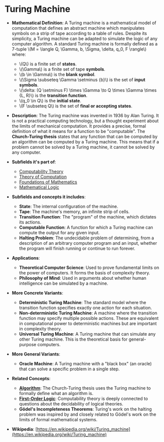 # Turing Machine

- **Mathematical Definition**: A Turing machine is a mathematical model of computation that defines an abstract machine which manipulates symbols on a strip of tape according to a table of rules. Despite its simplicity, a Turing machine can be adapted to simulate the logic of any computer algorithm. A standard Turing machine is formally defined as a 7-tuple \\(M = \langle Q, \Gamma, b, \Sigma, \delta, q_0, F \rangle\\) where:
    - \\(Q\\) is a finite set of **states**.
    - \\(\Gamma\\) is a finite set of tape **symbols**.
    - \\(b \in \Gamma\\) is the **blank symbol**.
    - \\(\Sigma \subseteq \Gamma \setminus \{b\}\\) is the set of **input symbols**.
    - \\(\delta: (Q \setminus F) \times \Gamma \to Q \times \Gamma \times \{L, R\}\\) is the **transition function**.
    - \\(q_0 \in Q\\) is the **initial state**.
    - \\(F \subseteq Q\\) is the set of **final or accepting states**.

- **Description**: The Turing machine was invented in 1936 by Alan Turing. It is not a practical computing technology, but a thought experiment about the limits of mechanical computation. It provides a precise, formal definition of what it means for a function to be "computable". The **Church-Turing thesis** states that any function that can be computed by an algorithm can be computed by a Turing machine. This means that if a problem cannot be solved by a Turing machine, it cannot be solved by any computer.

- **Subfields it's part of**:
    - [Computability Theory](https://en.wikipedia.org/wiki/Computability_theory)
    - [Theory of Computation](https://en.wikipedia.org/wiki/Theory_of_computation)
    - [Foundations of Mathematics](https://en.wikipedia.org/wiki/Foundations_of_mathematics)
    - [Mathematical Logic](https://en.wikipedia.org/wiki/Mathematical_logic)

- **Subfields and concepts it includes**:
    - **State**: The internal configuration of the machine.
    - **Tape**: The machine's memory, an infinite strip of cells.
    - **Transition Function**: The "program" of the machine, which dictates its actions.
    - **Computable Function**: A function for which a Turing machine can compute the output for any given input.
    - **Halting Problem**: The undecidable problem of determining, from a description of an arbitrary computer program and an input, whether the program will finish running or continue to run forever.

- **Applications**:
    - **Theoretical Computer Science**: Used to prove fundamental limits on the power of computers. It forms the basis of complexity theory.
    - **Philosophy of Mind**: Used in arguments about whether human intelligence can be simulated by a machine.

- **More Concrete Variants**:
    - **Deterministic Turing Machine**: The standard model where the transition function specifies exactly one action for each situation.
    - **Non-deterministic Turing Machine**: A machine where the transition function may specify multiple possible actions. These are equivalent in computational power to deterministic machines but are important in complexity theory.
    - **Universal Turing Machine**: A Turing machine that can simulate any other Turing machine. This is the theoretical basis for general-purpose computers.

- **More General Variants**:
    - **Oracle Machine**: A Turing machine with a "black box" (an oracle) that can solve a specific problem in a single step.

- **Related Concepts**:
    - **[Algorithm](../../computer_science/algorithms_and_data_structures/algorithm.md)**: The Church-Turing thesis uses the Turing machine to formally define what an algorithm is.
    - **[First-Order Logic](../logic/first_order_logic.md)**: Computability theory is deeply connected to questions about the decidability of logical theories.
    - **Gödel's Incompleteness Theorems**: Turing's work on the halting problem was inspired by and closely related to Gödel's work on the limits of formal mathematical systems.

- **Wikipedia**: [https://en.wikipedia.org/wiki/Turing_machine](https://en.wikipedia.org/wiki/Turing_machine)
